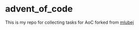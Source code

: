 # advent_of_code

This is my repo for collecting tasks for AoC forked from [mlubej](https://github.com/mlubej/advent-of-code)
